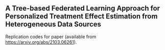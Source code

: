## A Tree-based Federated Learning Approach for Personalized Treatment Effect Estimation from Heterogeneous Data Sources

Replication codes for paper (available from https://arxiv.org/abs/2103.06261).
